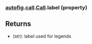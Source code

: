 ### [autofig](autofig.md).[call](autofig.call.md).[Call](autofig.call.Call.md).label (property)




Returns
-----------
* (str): label used for legends

